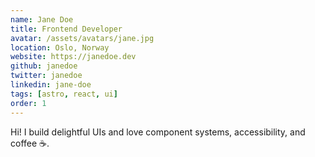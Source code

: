 ```yaml
---
name: Jane Doe
title: Frontend Developer
avatar: /assets/avatars/jane.jpg
location: Oslo, Norway
website: https://janedoe.dev
github: janedoe
twitter: janedoe
linkedin: jane-doe
tags: [astro, react, ui]
order: 1
---
```


Hi! I build delightful UIs and love component systems, accessibility, and coffee ☕.

